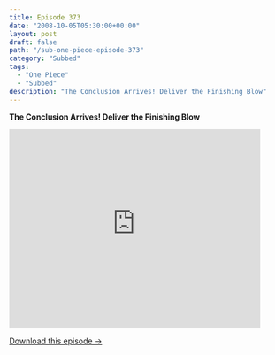 ```yaml
---
title: Episode 373
date: "2008-10-05T05:30:00+00:00"
layout: post
draft: false
path: "/sub-one-piece-episode-373"
category: "Subbed"
tags:
  - "One Piece"
  - "Subbed"
description: "The Conclusion Arrives! Deliver the Finishing Blow"
---
```


**The Conclusion Arrives! Deliver the Finishing Blow**

<iframe width="640" height="360" src="https://www.rapidvideo.com/e/FXV0TJBYC3" frameborder="0" marginwidth=0 marginheight=0 scrolling=no allowfullscreen style="max-width:90%;"></iframe>

<a href="http://ouo.io/qs/eCodkFEQ?s=https://www.rapidvideo.com/d/FXV0TJBYC3" class="styled_a">Download this episode →</a>

